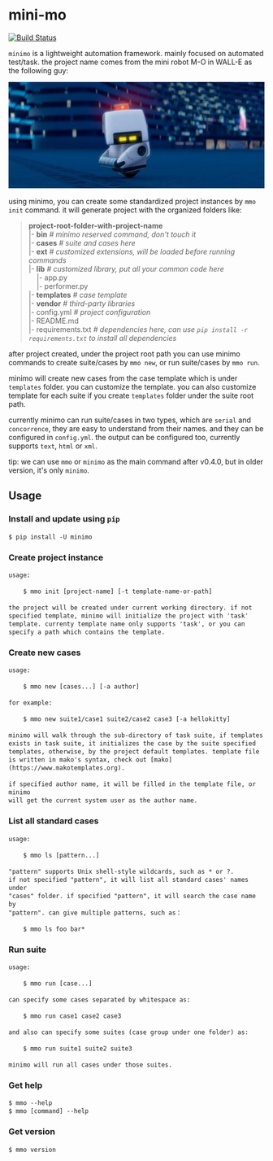 # mini-mo

[![Build Status](https://travis-ci.org/philip1134/mini-mo.svg?branch=master)](https://travis-ci.org/philip1134/mini-mo)

`minimo` is a lightweight automation framework. mainly focused on automated test/task. the project name comes from the mini robot M-O in WALL-E as the following guy: 

![home page](./images/walle-mo.jpg "M-O")

using minimo, you can create some standardized project instances by 
`mmo init` command. it will generate project with the organized folders like:

> <b>project-root-folder-with-project-name</b><br/>
> |- <b>bin</b>      <i># minimo reserved command, don't touch it</i><br/>
> |- <b>cases</b>    <i># suite and cases here</i><br/>
> |- <b>ext</b>      <i># customized extensions, will be loaded before running commands</i><br/>
> |- <b>lib</b>      <i># customized library, put all your common code here</i><br/>
> &nbsp;&nbsp;&nbsp;&nbsp;|- app.py<br/>
> &nbsp;&nbsp;&nbsp;&nbsp;|- performer.py<br/>
> |- <b>templates</b>     <i># case template</i><br/>
> |- <b>vendor</b>        <i># third-party libraries</i><br/>
> |- config.yml           <i># project configuration</i><br/>
> |- README.md<br/>
> |- requirements.txt     <i># dependencies here, can use `pip install -r requirements.txt` to install all dependencies</i><br/>

after project created, under the project root path you can use minimo commands
to create suite/cases by `mmo new`, or run suite/cases by `mmo run`. 

minimo will create new cases from the case template which is under `templates` folder. you can customize the template. you can also customize template for each suite if you create `templates` folder under the suite root path.

currently minimo can run suite/cases in two types, which are `serial` and `concorrence`, they are easy to understand from their names. and they can be
configured in `config.yml`. the output can be configured too, currently supports `text`, `html` or `xml`.

tip: we can use `mmo` or `minimo` as the main command after v0.4.0, but in older version, it's only `minimo`.

## Usage

### Install and update using `pip`

	$ pip install -U minimo

### Create project instance

    usage:

        $ mmo init [project-name] [-t template-name-or-path]

    the project will be created under current working directory. if not
    specified template, minimo will initialize the project with 'task'
    template. currenty template name only supports 'task', or you can
    specify a path which contains the template.

### Create new cases

    usage:

        $ mmo new [cases...] [-a author]

    for example:

        $ mmo new suite1/case1 suite2/case2 case3 [-a hellokitty]

    minimo will walk through the sub-directory of task suite, if templates
    exists in task suite, it initializes the case by the suite specified
    templates, otherwise, by the project default templates. template file
    is written in mako's syntax, check out [mako](https://www.makotemplates.org). 

    if specified author name, it will be filled in the template file, or minimo
    will get the current system user as the author name.

### List all standard cases

    usage:

        $ mmo ls [pattern...]

    "pattern" supports Unix shell-style wildcards, such as * or ?.
    if not specified "pattern", it will list all standard cases' names under
    "cases" folder. if specified "pattern", it will search the case name by
    "pattern". can give multiple patterns, such as：

        $ mmo ls foo bar*

### Run suite

    usage:

        $ mmo run [case...]

    can specify some cases separated by whitespace as:

        $ mmo run case1 case2 case3

    and also can specify some suites (case group under one folder) as:

        $ mmo run suite1 suite2 suite3

    minimo will run all cases under those suites.

### Get help

	$ mmo --help
	$ mmo [command] --help

### Get version

	$ mmo version

